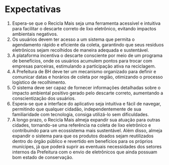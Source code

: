# Expectativas

1.	Espera-se que o Recicla Mais seja uma ferramenta acessível e intuitiva para facilitar o descarte correto de lixo eletrônico, evitando impactos ambientais negativos. 
2.	Os usuários devem ter acesso a um sistema que permita o agendamento rápido e eficiente da coleta, garantindo que seus resíduos eletrônicos sejam recolhidos de maneira adequada e sustentável. 
3.	A plataforma incentiva o descarte consciente por meio de um programa de benefícios, onde os usuários acumulem pontos para trocar com empresas parceiras, estimulando a participação ativa na reciclagem. 
4.	A Prefeitura de BH deve ter um mecanismo organizado para definir e comunicar datas e horários de coleta por região, otimizando o processo logístico de recolhimento. 
5.	O sistema deve ser capaz de fornecer informações detalhadas sobre o impacto ambiental positivo gerado pelo descarte correto, aumentando a conscientização dos usuários. 
6.	Espera-se que a interface do aplicativo seja intuitiva e fácil de navegar, permitindo que qualquer cidadão, independentemente de sua familiaridade com tecnologia, consiga utilizá-lo sem dificuldades. 
7.	A longo prazo, o Recicla Mais almeja expandir sua atuação para outras cidades, tornando-se uma referência na coleta de lixo eletrônico e contribuindo para um ecossistema mais sustentável. Além disso, almeja expandir o sistema para que os produtos doados sejam reutilizados dentro do órgão público e revertido em benefícios para os próprios munícipes, já que poderá suprir as eventuais necessidades dos setores internos da Prefeitura com o envio de eletrônicos que ainda possuam bom estado de conservação.


